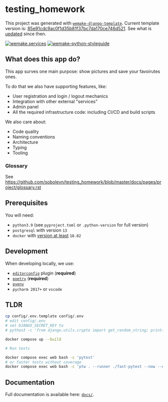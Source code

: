 # testing_homework

This project was generated with [`wemake-django-template`](https://github.com/wemake-services/wemake-django-template). Current template version is: [85e91cdc9ac0f1d35b81f37bc7da170ce746d521](https://github.com/wemake-services/wemake-django-template/tree/85e91cdc9ac0f1d35b81f37bc7da170ce746d521). See what is [updated](https://github.com/wemake-services/wemake-django-template/compare/85e91cdc9ac0f1d35b81f37bc7da170ce746d521...master) since then.


[![wemake.services](https://img.shields.io/badge/%20-wemake.services-green.svg?label=%20&logo=data%3Aimage%2Fpng%3Bbase64%2CiVBORw0KGgoAAAANSUhEUgAAABAAAAAQCAMAAAAoLQ9TAAAABGdBTUEAALGPC%2FxhBQAAAAFzUkdCAK7OHOkAAAAbUExURQAAAAAAAAAAAAAAAAAAAAAAAAAAAAAAAP%2F%2F%2F5TvxDIAAAAIdFJOUwAjRA8xXANAL%2Bv0SAAAADNJREFUGNNjYCAIOJjRBdBFWMkVQeGzcHAwksJnAPPZGOGAASzPzAEHEGVsLExQwE7YswCb7AFZSF3bbAAAAABJRU5ErkJggg%3D%3D)](https://wemake-services.github.io)
[![wemake-python-styleguide](https://img.shields.io/badge/style-wemake-000000.svg)](https://github.com/wemake-services/wemake-python-styleguide)


## What does this app do?

This app surves one main purpose: show pictures and save your favoirutes ones.

To do that we also have supporting features, like:
- User registration and login / logout mechanics
- Integration with other external "services"
- Admin panel
- All the required infrastructure code: including CI/CD and build scripts

We also care about:
- Code quality
- Naming conventions
- Architecture
- Typing
- Tooling

### Glossary

See https://github.com/sobolevn/testing_homework/blob/master/docs/pages/project/glossary.rst


## Prerequisites

You will need:

- `python3.9` (see `pyproject.toml` or `.python-version` for full version)
- `postgresql` with version `13`
- `docker` with [version at least](https://docs.docker.com/compose/compose-file/#compose-and-docker-compatibility-matrix) `18.02`


## Development

When developing locally, we use:

- [`editorconfig`](http://editorconfig.org/) plugin (**required**)
- [`poetry`](https://github.com/python-poetry/poetry) (**required**)
- [`pyenv`](https://github.com/pyenv/pyenv)
- `pycharm 2017+` or `vscode`


## TLDR

```bash
cp config/.env.template config/.env
# edit config/.env
# set DJANGO_SECRET_KEY to
# python3 -c 'from django.utils.crypto import get_random_string; print(get_random_string(50))'

docker compose up --build

# Run tests

docker compose exec web bash -c 'pytest'
# or faster tests without coverage
docker compose exec web bash -c 'ptw . --runner ./fast-pytest --now --delay 0.1'
```


## Documentation

Full documentation is available here: [`docs/`](docs).
